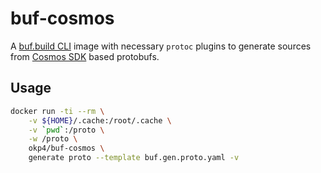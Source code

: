 # buf-cosmos

A [buf.build CLI](https://buf.build/product/cli/) image with necessary `protoc` plugins to generate sources from [Cosmos SDK](https://github.com/cosmos/cosmos-sdk) based protobufs.

## Usage

```sh
docker run -ti --rm \
    -v ${HOME}/.cache:/root/.cache \
    -v `pwd`:/proto \
    -w /proto \
    okp4/buf-cosmos \
    generate proto --template buf.gen.proto.yaml -v
```
